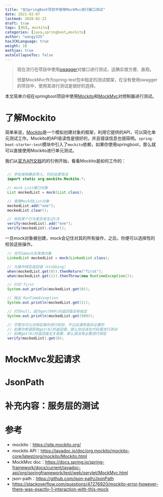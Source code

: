 ```yaml
---
title: "在SpringBoot项目中使用MockMvc进行接口测试"
date: 2021-02-07
lastmod: 2020-02-22
draft: true
tags: [测试, mockito]
categories: [java,springboot,mockito]
author: "wangy325"
hasJCKLanguage: true
weight: 10
mathjax: true
autoCollapseToc: false
---
```


> 现在流行在项目中使用[swagger](swagger.io)对接口进行测试，这确实很方便、直观。
>
> 但是MockMvc作为spring-test包中指定的测试框架，在没有使用swagger的项目中，使用其进行测试是很好的选择。

本文简单介绍在springboot项目中使用[Mockito](https://site.mockito.org/)和[MockMvc](https://docs.spring.io/spring-framework/docs/current/javadoc-api/org/springframework/test/web/servlet/MockMvc.html)对控制器进行测试。

<!--more-->

# 了解Mockito

简单来说，[Mockito](https://site.mockito.org/)是一个模拟创建对象的框架，利用它提供的API，可以简化单元测试工作。Mockito的API易读性是很好的，并且错误信息也很简明。`spring-boot-starter-test`模块中引入了`mockito`依赖，如果你使用springboot，那么就可以直接使用Mockito进行单元测试。

我们从[官方API文档](https://javadoc.io/doc/org.mockito/mockito-core/latest/org/mockito/Mockito.html)的的引例开始，看看Mockito是如何工作的：

```java

 // 学会使用静态导入，代码会更简洁
 import static org.mockito.Mockito.*;

 // mock List接口对象
 List mockedList = mock(List.class);

 // 使用Mock的List对象
 mockedList.add("one");
 mockedList.clear();

 // 校验某个行为是否发生过1次
 verify(mockedList).add("one");
 verify(mockedList).clear();
```

一旦mock对象被创建，mock会记住对其的所有操作，之后，你便可以选择性的校验这些操作。

```java
 // 也可以mock实体类对象
 LinkedList mockedList = mock(LinkedList.class);

 // 为操作绑定返回值（stubbing）
 when(mockedList.get(0)).thenReturn("first");
 when(mockedList.get(1)).thenThrow(new RuntimeException());

 // 打印 first
 System.out.println(mockedList.get(0));

 // 抛出 RunTimeException
 System.out.println(mockedList.get(1));

 // 打印null，因为get(999)的返回值没有指定
 System.out.println(mockedList.get(999));

 // 尽管也可以对绑定操作进行校验，不过这通常是非必要的
 // 如果你希望获取get(0)的返回值，那么你应该在代码里进行测试
 // 如果get(0)的返回值无关紧要，那么就没有必要进行绑定
 verify(mockedList).get(0);
```

# MockMvc发起请求

# JsonPath

# 补充内容：服务层的测试

# 参考

- mockito：https://site.mockito.org/
- mockito API：https://javadoc.io/doc/org.mockito/mockito-core/latest/org/mockito/Mockito.html
- MockMvc doc：https://docs.spring.io/spring-framework/docs/current/javadoc-api/org/springframework/test/web/servlet/MockMvc.html
- json-path：https://github.com/json-path/JsonPath
- https://stackoverflow.com/questions/47276920/mockito-error-however-there-was-exactly-1-interaction-with-this-mock
